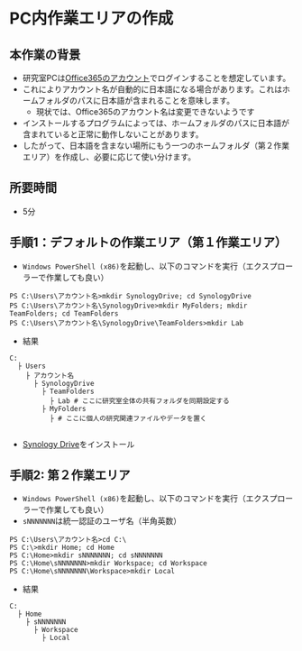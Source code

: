 # PC内作業エリアの作成

## 本作業の背景

- 研究室PCは[Office365のアカウント](https://github.com/joholabhq/docs/blob/ja/onboarding/getting-started.md)でログインすることを想定しています。
- これによりアカウント名が自動的に日本語になる場合があります。これはホームフォルダのパスに日本語が含まれることを意味します。
  - 現状では、Office365のアカウント名は変更できないようです
- インストールするプログラムによっては、ホームフォルダのパスに日本語が含まれていると正常に動作しないことがあります。
- したがって、日本語を含まない場所にもう一つのホームフォルダ（第２作業エリア）を作成し、必要に応じて使い分けます。

## 所要時間

- 5分

## 手順1：デフォルトの作業エリア（第１作業エリア）

- `Windows PowerShell (x86)`を起動し、以下のコマンドを実行（エクスプローラーで作業しても良い）
```
PS C:\Users\アカウント名>mkdir SynologyDrive; cd SynologyDrive
PS C:\Users\アカウント名\SynologyDrive>mkdir MyFolders; mkdir TeamFolders; cd TeamFolders
PS C:\Users\アカウント名\SynologyDrive\TeamFolders>mkdir Lab
```
- 結果
```
C:
  ├ Users
    ├ アカウント名
      ├ SynologyDrive
        ├ TeamFolders
          ├ Lab # ここに研究室全体の共有フォルダを同期設定する
        ├ MyFolders
          ├ # ここに個人の研究関連ファイルやデータを置く
          
```
- [Synology Drive](pc-synologydrive.md)をインストール

## 手順2: 第２作業エリア

- `Windows PowerShell (x86)`を起動し、以下のコマンドを実行（エクスプローラーで作業しても良い）
- `sNNNNNNN`は統一認証のユーザ名（半角英数）
```
PS C:\Users\アカウント名>cd C:\
PS C:\>mkdir Home; cd Home
PS C:\Home>mkdir sNNNNNNN; cd sNNNNNNN
PS C:\Home\sNNNNNNN>mkdir Workspace; cd Workspace
PS C:\Home\sNNNNNNN\Workspace>mkdir Local
```
- 結果
```
C:
  ├ Home
    ├ sNNNNNNN
      ├ Workspace
        ├ Local
```
